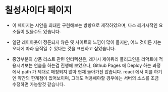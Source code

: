 # 칠성사이다 페이지

- 이 페이지는 시안을 최대한 구현해보는 방향으로 제작하였으며, 다소 레거시적인 요소들이 있을수도 있습니다.

- 일단 레이아웃이 정돈되지 않은 옛 사이트의 느낌이 많이 들지만, 어느 것이든 저는 오더에 따라 움직일 수 있다는 것을 표현하고 싶었습니다.

- 중앙부분의 상품 리스트 관련 인터렉션은, 레거시 제이쿼리 플러그인을 리액트에 적용시켜보는 연습을 하는겸 진행해 보았으나, Github Pages 에 Deploy 하는 과정에서 path 가 제대로 매칭되지 않아 현재 돌아가진 않습니다. react 에서 이를 하기엔 약간의 한계점이 있어보이며, 그래도 적용해야할 경우에는 서버의 소스를 조금 수정하면 가능할것 같습니다.
